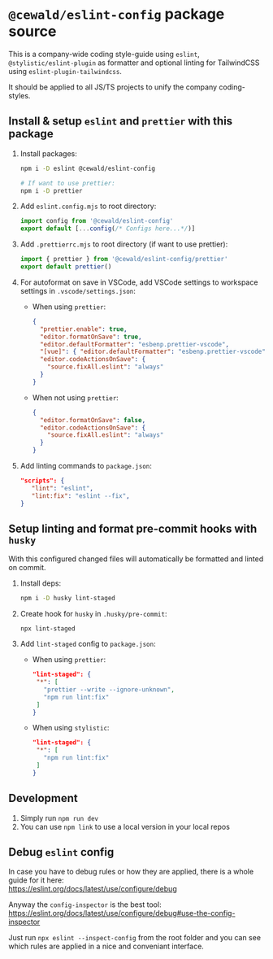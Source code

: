 # `@cewald/eslint-config` package source

This is a company-wide coding style-guide using `eslint`, `@stylistic/eslint-plugin` as formatter and optional linting for TailwindCSS using `eslint-plugin-tailwindcss`.

It should be applied to all JS/TS projects to unify the company coding-styles.

## Install & setup `eslint` and `prettier` with this package

1. Install packages:

   ```bash
   npm i -D eslint @cewald/eslint-config

   # If want to use prettier:
   npm i -D prettier
   ```

1. Add `eslint.config.mjs` to root directory:

   ```js
   import config from '@cewald/eslint-config'
   export default [...config(/* Configs here...*/)]
   ```

1. Add `.prettierrc.mjs` to root directory (if want to use prettier):

   ```js
   import { prettier } from '@cewald/eslint-config/prettier'
   export default prettier()
   ```

1. For autoformat on save in VSCode, add VSCode settings to workspace settings in `.vscode/settings.json`:
   - When using `prettier`:
     ```json
     {
       "prettier.enable": true,
       "editor.formatOnSave": true,
       "editor.defaultFormatter": "esbenp.prettier-vscode",
       "[vue]": { "editor.defaultFormatter": "esbenp.prettier-vscode" }, // For Vue.js formatting
       "editor.codeActionsOnSave": {
         "source.fixAll.eslint": "always"
       }
     }
     ```
   - When not using `prettier`:
     ```json
     {
       "editor.formatOnSave": false,
       "editor.codeActionsOnSave": {
         "source.fixAll.eslint": "always"
       }
     }
     ```

1. Add linting commands to `package.json`:

   ```json
   "scripts": {
      "lint": "eslint",
      "lint:fix": "eslint --fix",
   }
   ```

## Setup linting and format pre-commit hooks with `husky`

With this configured changed files will automatically be formatted and linted on commit.

1. Install deps:

   ```bash
   npm i -D husky lint-staged
   ```

1. Create hook for `husky` in `.husky/pre-commit`:

   ```
   npx lint-staged
   ```

1. Add `lint-staged` config to `package.json`:
   - When using `prettier`:
     ```json
     "lint-staged": {
      "*": [
        "prettier --write --ignore-unknown",
        "npm run lint:fix"
      ]
     }
     ```
   - When using `stylistic`:
     ```json
     "lint-staged": {
      "*": [
        "npm run lint:fix"
      ]
     }
     ```

## Development

1. Simply run `npm run dev`
1. You can use `npm link` to use a local version in your local repos

## Debug `eslint` config

In case you have to debug rules or how they are applied, there is a whole guide for it here:  
https://eslint.org/docs/latest/use/configure/debug

Anyway the `config-inspector` is the best tool:  
https://eslint.org/docs/latest/use/configure/debug#use-the-config-inspector

Just run `npx eslint --inspect-config` from the root folder and you can see which rules are applied in a nice and conveniant interface.
